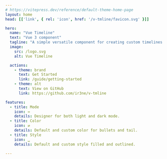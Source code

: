 ```yaml
---
# https://vitepress.dev/reference/default-theme-home-page
layout: home
head: [['link', { rel: 'icon', href: '/v-tmline/favicon.svg' }]]

hero:
  name: "Vue Timeline"
  text: "Vue 3 component"
  tagline: "A simple versatile component for creating custom timelines for light and dark modes"
  image:
    src: /logo.svg
    alt: Vue Timeline

  actions:
    - theme: brand
      text: Get Started
      link: /guide/getting-started
    - theme: alt
      text: View on GitHub
      link: https://github.com/ir3ne/v-tmline

features:
  - title: Mode
    icon: ↔
    details: Designer for both light and dark mode.
  - title: Color
    icon: ⇄
    details: Default and custom color for bullets and tail.
  - title: Style
    icon: ␣
    details: Default and custom style filled and outlined.

---
```

